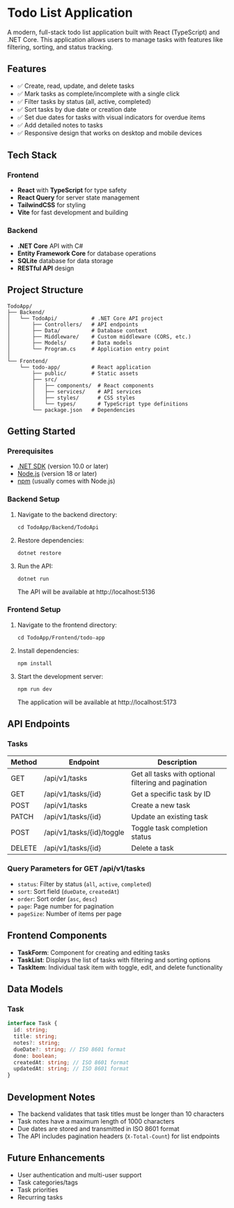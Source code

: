 # Todo List Application

A modern, full-stack todo list application built with React (TypeScript) and .NET Core. This application allows users to manage tasks with features like filtering, sorting, and status tracking.

## Features

- ✅ Create, read, update, and delete tasks
- ✅ Mark tasks as complete/incomplete with a single click
- ✅ Filter tasks by status (all, active, completed)
- ✅ Sort tasks by due date or creation date
- ✅ Set due dates for tasks with visual indicators for overdue items
- ✅ Add detailed notes to tasks
- ✅ Responsive design that works on desktop and mobile devices

## Tech Stack

### Frontend
- **React** with **TypeScript** for type safety
- **React Query** for server state management
- **TailwindCSS** for styling
- **Vite** for fast development and building

### Backend
- **.NET Core** API with C#
- **Entity Framework Core** for database operations
- **SQLite** database for data storage
- **RESTful API** design

## Project Structure

```
TodoApp/
├── Backend/
│   └── TodoApi/           # .NET Core API project
│       ├── Controllers/   # API endpoints
│       ├── Data/          # Database context
│       ├── Middleware/    # Custom middleware (CORS, etc.)
│       ├── Models/        # Data models
│       └── Program.cs     # Application entry point
│
└── Frontend/
    └── todo-app/          # React application
        ├── public/        # Static assets
        ├── src/
        │   ├── components/  # React components
        │   ├── services/    # API services
        │   ├── styles/      # CSS styles
        │   └── types/       # TypeScript type definitions
        └── package.json   # Dependencies
```

## Getting Started

### Prerequisites

- [.NET SDK](https://dotnet.microsoft.com/download) (version 10.0 or later)
- [Node.js](https://nodejs.org/) (version 18 or later)
- [npm](https://www.npmjs.com/) (usually comes with Node.js)

### Backend Setup

1. Navigate to the backend directory:
   ```
   cd TodoApp/Backend/TodoApi
   ```

2. Restore dependencies:
   ```
   dotnet restore
   ```

3. Run the API:
   ```
   dotnet run
   ```
   The API will be available at http://localhost:5136

### Frontend Setup

1. Navigate to the frontend directory:
   ```
   cd TodoApp/Frontend/todo-app
   ```

2. Install dependencies:
   ```
   npm install
   ```

3. Start the development server:
   ```
   npm run dev
   ```
   The application will be available at http://localhost:5173

## API Endpoints

### Tasks

| Method | Endpoint | Description |
|--------|----------|-------------|
| GET    | /api/v1/tasks | Get all tasks with optional filtering and pagination |
| GET    | /api/v1/tasks/{id} | Get a specific task by ID |
| POST   | /api/v1/tasks | Create a new task |
| PATCH  | /api/v1/tasks/{id} | Update an existing task |
| POST   | /api/v1/tasks/{id}/toggle | Toggle task completion status |
| DELETE | /api/v1/tasks/{id} | Delete a task |

### Query Parameters for GET /api/v1/tasks

- `status`: Filter by status (`all`, `active`, `completed`)
- `sort`: Sort field (`dueDate`, `createdAt`)
- `order`: Sort order (`asc`, `desc`)
- `page`: Page number for pagination
- `pageSize`: Number of items per page

## Frontend Components

- **TaskForm**: Component for creating and editing tasks
- **TaskList**: Displays the list of tasks with filtering and sorting options
- **TaskItem**: Individual task item with toggle, edit, and delete functionality

## Data Models

### Task

```typescript
interface Task {
  id: string;
  title: string;
  notes?: string;
  dueDate?: string; // ISO 8601 format
  done: boolean;
  createdAt: string; // ISO 8601 format
  updatedAt: string; // ISO 8601 format
}
```

## Development Notes

- The backend validates that task titles must be longer than 10 characters
- Task notes have a maximum length of 1000 characters
- Due dates are stored and transmitted in ISO 8601 format
- The API includes pagination headers (`X-Total-Count`) for list endpoints

## Future Enhancements

- User authentication and multi-user support
- Task categories/tags
- Task priorities
- Recurring tasks
